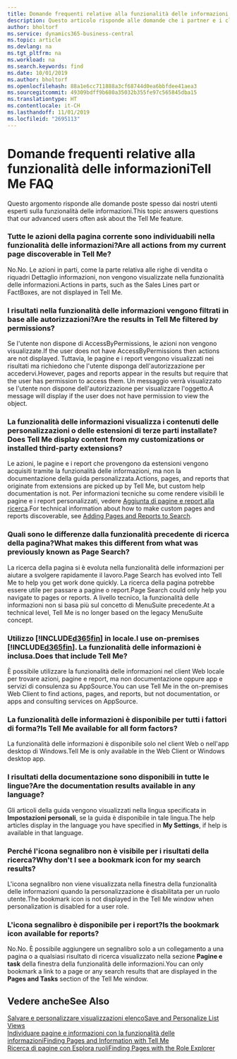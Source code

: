 ```yaml
---
title: Domande frequenti relative alla funzionalità delle informazioni | Documenti Microsoft
description: Questo articolo risponde alle domande che i partner e i clienti spesso chiedono sulla nuova funzionalità delle informazioni.
author: bholtorf
ms.service: dynamics365-business-central
ms.topic: article
ms.devlang: na
ms.tgt_pltfrm: na
ms.workload: na
ms.search.keywords: find
ms.date: 10/01/2019
ms.author: bholtorf
ms.openlocfilehash: 88a1e6cc711888a3cf68744d0ea6bbfdee41aea3
ms.sourcegitcommit: 49309bdff9b680a35032b355fe97c565845dba15
ms.translationtype: HT
ms.contentlocale: it-CH
ms.lasthandoff: 11/01/2019
ms.locfileid: "2695113"
---
```

# <a name="tell-me-faq"></a><span data-ttu-id="0c214-103">Domande frequenti relative alla funzionalità delle informazioni</span><span class="sxs-lookup"><span data-stu-id="0c214-103">Tell Me FAQ</span></span>
<span data-ttu-id="0c214-104">Questo argomento risponde alle domande poste spesso dai nostri utenti esperti sulla funzionalità delle informazioni.</span><span class="sxs-lookup"><span data-stu-id="0c214-104">This topic answers questions that our advanced users often ask about the Tell Me feature.</span></span>

### <a name="are-all-actions-from-my-current-page-discoverable-in-tell-me"></a><span data-ttu-id="0c214-105">Tutte le azioni della pagina corrente sono individuabili nella funzionalità delle informazioni?</span><span class="sxs-lookup"><span data-stu-id="0c214-105">Are all actions from my current page discoverable in Tell Me?</span></span>
<span data-ttu-id="0c214-106">No.</span><span class="sxs-lookup"><span data-stu-id="0c214-106">No.</span></span> <span data-ttu-id="0c214-107">Le azioni in parti, come la parte relativa alle righe di vendita o riquadri Dettaglio informazioni, non vengono visualizzate nella funzionalità delle informazioni.</span><span class="sxs-lookup"><span data-stu-id="0c214-107">Actions in parts, such as the Sales Lines part or FactBoxes, are not displayed in Tell Me.</span></span>

### <a name="are-the-results-in-tell-me-filtered-by-permissions"></a><span data-ttu-id="0c214-108">I risultati nella funzionalità delle informazioni vengono filtrati in base alle autorizzazioni?</span><span class="sxs-lookup"><span data-stu-id="0c214-108">Are the results in Tell Me filtered by permissions?</span></span>
<span data-ttu-id="0c214-109">Se l'utente non dispone di AccessByPermissions, le azioni non vengono visualizzate.</span><span class="sxs-lookup"><span data-stu-id="0c214-109">If the user does not have AccessByPermissions then actions are not displayed.</span></span> <span data-ttu-id="0c214-110">Tuttavia, le pagine e i report vengono visualizzati nei risultati ma richiedono che l'utente disponga dell'autorizzazione per accedervi.</span><span class="sxs-lookup"><span data-stu-id="0c214-110">However, pages and reports appear in the results but require that the user has permission to access them.</span></span> <span data-ttu-id="0c214-111">Un messaggio verrà visualizzato se l'utente non dispone dell'autorizzazione per visualizzare l'oggetto.</span><span class="sxs-lookup"><span data-stu-id="0c214-111">A message will display if the user does not have permission to view the object.</span></span>

### <a name="does-tell-me-display-content-from-my-customizations-or-installed-third-party-extensions"></a><span data-ttu-id="0c214-112">La funzionalità delle informazioni visualizza i contenuti delle personalizzazioni o delle estensioni di terze parti installate?</span><span class="sxs-lookup"><span data-stu-id="0c214-112">Does Tell Me display content from my customizations or installed third-party extensions?</span></span>
<span data-ttu-id="0c214-113">Le azioni, le pagine e i report che provengono da estensioni vengono acquisiti tramite la funzionalità delle informazioni, ma non la documentazione della guida personalizzata.</span><span class="sxs-lookup"><span data-stu-id="0c214-113">Actions, pages, and reports that originate from extensions are picked up by Tell Me, but custom help documentation is not.</span></span> <span data-ttu-id="0c214-114">Per informazioni tecniche su come rendere visibili le pagine e i report personalizzati, vedere [Aggiunta di pagine e report alla ricerca](/dynamics365/business-central/dev-itpro/developer/devenv-al-menusuite-functionality).</span><span class="sxs-lookup"><span data-stu-id="0c214-114">For technical information about how to make custom pages and reports discoverable, see [Adding Pages and Reports to Search](/dynamics365/business-central/dev-itpro/developer/devenv-al-menusuite-functionality).</span></span>

### <a name="what-makes-this-different-from-what-was-previously-known-as-page-search"></a><span data-ttu-id="0c214-115">Quali sono le differenze dalla funzionalità precedente di ricerca della pagina?</span><span class="sxs-lookup"><span data-stu-id="0c214-115">What makes this different from what was previously known as Page Search?</span></span>
<span data-ttu-id="0c214-116">La ricerca della pagina si è evoluta nella funzionalità delle informazioni per aiutare a svolgere rapidamente il lavoro.</span><span class="sxs-lookup"><span data-stu-id="0c214-116">Page Search has evolved into Tell Me to help you get work done quickly.</span></span> <span data-ttu-id="0c214-117">La ricerca della pagina potrebbe essere utile per passare a pagine o report.</span><span class="sxs-lookup"><span data-stu-id="0c214-117">Page Search could only help you navigate to pages or reports.</span></span> <span data-ttu-id="0c214-118">A livello tecnico, la funzionalità delle informazioni non si basa più sul concetto di MenuSuite precedente.</span><span class="sxs-lookup"><span data-stu-id="0c214-118">At a technical level, Tell Me is no longer based on the legacy MenuSuite concept.</span></span>

### <a name="i-use-on-premises-included365finincludesd365fin_mdmd-does-that-include-tell-me"></a><span data-ttu-id="0c214-119">Utilizzo [!INCLUDE[d365fin](includes/d365fin_md.md)] in locale.</span><span class="sxs-lookup"><span data-stu-id="0c214-119">I use on-premises [!INCLUDE[d365fin](includes/d365fin_md.md)].</span></span> <span data-ttu-id="0c214-120">La funzionalità delle informazioni è inclusa.</span><span class="sxs-lookup"><span data-stu-id="0c214-120">Does that include Tell Me?</span></span>
<span data-ttu-id="0c214-121">È possibile utilizzare la funzionalità delle informazioni nel client Web locale per trovare azioni, pagine e report, ma non documentazione oppure app e servizi di consulenza su AppSource.</span><span class="sxs-lookup"><span data-stu-id="0c214-121">You can use Tell Me in the on-premises Web Client to find actions, pages, and reports, but not documentation, or apps and consulting services on AppSource.</span></span>

### <a name="is-tell-me-available-for-all-form-factors"></a><span data-ttu-id="0c214-122">La funzionalità delle informazioni è disponibile per tutti i fattori di forma?</span><span class="sxs-lookup"><span data-stu-id="0c214-122">Is Tell Me available for all form factors?</span></span>
<span data-ttu-id="0c214-123">La funzionalità delle informazioni è disponibile solo nel client Web o nell'app desktop di Windows.</span><span class="sxs-lookup"><span data-stu-id="0c214-123">Tell Me is only available in the Web Client or Windows desktop app.</span></span>

### <a name="are-the-documentation-results-available-in-any-language"></a><span data-ttu-id="0c214-124">I risultati della documentazione sono disponibili in tutte le lingue?</span><span class="sxs-lookup"><span data-stu-id="0c214-124">Are the documentation results available in any language?</span></span>
<span data-ttu-id="0c214-125">Gli articoli della guida vengono visualizzati nella lingua specificata in **Impostazioni personali**, se la guida è disponibile in tale lingua.</span><span class="sxs-lookup"><span data-stu-id="0c214-125">The help articles display in the language you have specified in **My Settings**, if help is available in that language.</span></span>

### <a name="why-dont-i-see-a-bookmark-icon-for-my-search-results"></a><span data-ttu-id="0c214-126">Perché l'icona segnalibro non è visibile per i risultati della ricerca?</span><span class="sxs-lookup"><span data-stu-id="0c214-126">Why don't I see a bookmark icon for my search results?</span></span>
<span data-ttu-id="0c214-127">L'icona segnalibro non viene visualizzata nella finestra della funzionalità delle informazioni quando la personalizzazione è disabilitata per un ruolo utente.</span><span class="sxs-lookup"><span data-stu-id="0c214-127">The bookmark icon is not displayed in the Tell Me window when personalization is disabled for a user role.</span></span>

### <a name="is-the-bookmark-icon-available-for-reports"></a><span data-ttu-id="0c214-128">L'icona segnalibro è disponibile per i report?</span><span class="sxs-lookup"><span data-stu-id="0c214-128">Is the bookmark icon available for reports?</span></span>
<span data-ttu-id="0c214-129">No.</span><span class="sxs-lookup"><span data-stu-id="0c214-129">No.</span></span> <span data-ttu-id="0c214-130">È possibile aggiungere un segnalibro solo a un collegamento a una pagina o a qualsiasi risultato di ricerca visualizzato nella sezione **Pagine e task** della finestra della funzionalità delle informazioni.</span><span class="sxs-lookup"><span data-stu-id="0c214-130">You can only bookmark a link to a page or any search results that are displayed in the **Pages and Tasks** section of the Tell Me window.</span></span>


## <a name="see-also"></a><span data-ttu-id="0c214-131">Vedere anche</span><span class="sxs-lookup"><span data-stu-id="0c214-131">See Also</span></span>  
[<span data-ttu-id="0c214-132">Salvare e personalizzare visualizzazioni elenco</span><span class="sxs-lookup"><span data-stu-id="0c214-132">Save and Personalize List Views</span></span>](ui-views.md)  
[<span data-ttu-id="0c214-133">Individuare pagine e informazioni con la funzionalità delle informazioni</span><span class="sxs-lookup"><span data-stu-id="0c214-133">Finding Pages and Information with Tell Me</span></span>](ui-search.md)  
[<span data-ttu-id="0c214-134">Ricerca di pagine con Esplora ruoli</span><span class="sxs-lookup"><span data-stu-id="0c214-134">Finding Pages with the Role Explorer</span></span>](ui-role-explorer.md)

